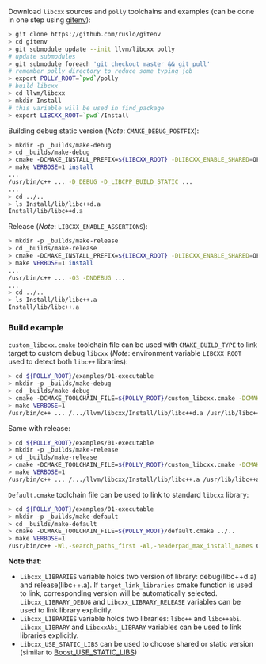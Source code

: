 Download `libcxx` sources and `polly` toolchains and examples (can be done in one step using [gitenv](https://github.com/ruslo/gitenv)):
```bash
> git clone https://github.com/ruslo/gitenv
> cd gitenv
> git submodule update --init llvm/libcxx polly
# update submodules
> git submodule foreach 'git checkout master && git pull'
# remember polly directory to reduce some typing job
> export POLLY_ROOT=`pwd`/polly
# build libcxx
> cd llvm/libcxx
> mkdir Install
# this variable will be used in find_package
> export LIBCXX_ROOT=`pwd`/Install
```
Building debug static version (*Note*: `CMAKE_DEBUG_POSTFIX`):
```bash
> mkdir -p _builds/make-debug
> cd _builds/make-debug
> cmake -DCMAKE_INSTALL_PREFIX=${LIBCXX_ROOT} -DLIBCXX_ENABLE_SHARED=OFF -DCMAKE_BUILD_TYPE=Debug -DCMAKE_DEBUG_POSTFIX=d ../..
> make VERBOSE=1 install
...
/usr/bin/c++ ... -D_DEBUG -D_LIBCPP_BUILD_STATIC ...
...
> cd ../..
> ls Install/lib/libc++d.a 
Install/lib/libc++d.a
```

Release (*Note*: `LIBCXX_ENABLE_ASSERTIONS`):
```bash
> mkdir -p _builds/make-release
> cd _builds/make-release
> cmake -DCMAKE_INSTALL_PREFIX=${LIBCXX_ROOT} -DLIBCXX_ENABLE_SHARED=OFF -DLIBCXX_ENABLE_ASSERTIONS=OFF -DCMAKE_BUILD_TYPE=Release ../..
> make VERBOSE=1 install
...
/usr/bin/c++ ... -O3 -DNDEBUG ...
...
> cd ../..
> ls Install/lib/libc++.a 
Install/lib/libc++.a
```

### Build example
`custom_libcxx.cmake` toolchain file can be used with `CMAKE_BUILD_TYPE` to link target to custom debug `libcxx` (*Note*: environment variable `LIBCXX_ROOT` used to detect both `libc++` libraries): 
```bash
> cd ${POLLY_ROOT}/examples/01-executable
> mkdir -p _builds/make-debug
> cd _builds/make-debug
> cmake -DCMAKE_TOOLCHAIN_FILE=${POLLY_ROOT}/custom_libcxx.cmake -DCMAKE_BUILD_TYPE=Debug -DLibcxx_USE_STATIC_LIBS=ON ../..
> make VERBOSE=1
/usr/bin/c++ ... /.../llvm/libcxx/Install/lib/libc++d.a /usr/lib/libc++abi.dylib
```

Same with release:
```bash
> cd ${POLLY_ROOT}/examples/01-executable
> mkdir -p _builds/make-release
> cd _builds/make-release
> cmake -DCMAKE_TOOLCHAIN_FILE=${POLLY_ROOT}/custom_libcxx.cmake -DCMAKE_BUILD_TYPE=Release -DLibcxx_USE_STATIC_LIBS=ON ../..
> make VERBOSE=1
/usr/bin/c++ ... /.../llvm/libcxx/Install/lib/libc++.a /usr/lib/libc++abi.dylib
```

`Default.cmake` toolchain file can be used to link to standard `libcxx` library:
```bash
> cd ${POLLY_ROOT}/examples/01-executable
> mkdir -p _builds/make-default
> cd _builds/make-default
> cmake -DCMAKE_TOOLCHAIN_FILE=${POLLY_ROOT}/default.cmake ../..
> make VERBOSE=1
/usr/bin/c++ -Wl,-search_paths_first -Wl,-headerpad_max_install_names CMakeFiles/simple_bin.dir/main.cpp.o -o simple_bin
```

**Note that**:
* `Libcxx_LIBRARIES` variable holds two version of library: debug(libc++d.a) and release(libc++.a). If `target_link_libraries` cmake function is used to link, corresponding version will be automatically selected.
`Libcxx_LIBRARY_DEBUG` and `Libcxx_LIBRARY_RELEASE` variables can be used to link library explicitly.
* `Libcxx_LIBRARIES` variable holds two libraries: `libc++` and `libc++abi`. `Libcxx_LIBRARY` and `LibcxxAbi_LIBRARY` variables can be used to link libraries explicitly.
* `Libcxx_USE_STATIC_LIBS` can be used to choose shared or static version (similar to [Boost_USE_STATIC_LIBS][1])

[1]: http://www.cmake.org/cmake/help/v2.8.12/cmake.html#module:FindBoost
[2]: https://github.com/ruslo/gitenv/blob/master/gitenv/paths.cmake
